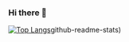 ### Hi there 👋
[![Top Langs](https://github-readme-stats.vercel.app/api/top-langs/?username=Haze272&layout=compact)](https://github.com/anuraghazra/github-readme-stats)github-readme-stats)

